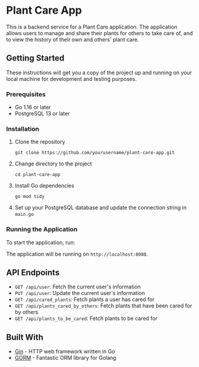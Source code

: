 # Plant Care App

This is a backend service for a Plant Care application. The application allows users to manage and share their plants for others to take care of, and to view the history of their own and others' plant care.

## Getting Started

These instructions will get you a copy of the project up and running on your local machine for development and testing purposes.

### Prerequisites

- Go 1.16 or later
- PostgreSQL 13 or later

### Installation

1. Clone the repository
    ```
    git clone https://github.com/yourusername/plant-care-app.git
    ```
2. Change directory to the project
    ```
    cd plant-care-app
    ```
3. Install Go dependencies
    ```
    go mod tidy
    ```
4. Set up your PostgreSQL database and update the connection string in `main.go`
   
### Running the Application

To start the application, run:


The application will be running on `http://localhost:8080`.

## API Endpoints

- `GET /api/user`: Fetch the current user's information
- `PUT /api/user`: Update the current user's information
- `GET /api/cared_plants`: Fetch plants a user has cared for
- `GET /api/plants_cared_by_others`: Fetch plants that have been cared for by others
- `GET /api/plants_to_be_cared`: Fetch plants to be cared for

## Built With

- [Gin](https://github.com/gin-gonic/gin) - HTTP web framework written in Go
- [GORM](https://gorm.io/) - Fantastic ORM library for Golang
